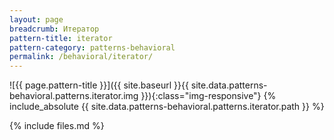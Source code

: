 ```yaml
---
layout: page
breadcrumb: Итератор
pattern-title: iterator
pattern-category: patterns-behavioral
permalink: /behavioral/iterator/
---
```

![{{ page.pattern-title }}]({{ site.baseurl }}{{ site.data.patterns-behavioral.patterns.iterator.img }}){:class="img-responsive"}
{% include_absolute {{ site.data.patterns-behavioral.patterns.iterator.path }} %}

{% include files.md %}
